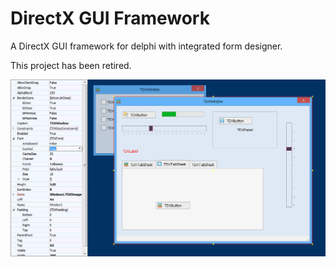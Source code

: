 # DirectX GUI Framework
A DirectX GUI framework for delphi with integrated form designer.

This project has been retired.

![DirectX GUI Example](/screenshot.png?raw=true "DirectX GUI Example")
